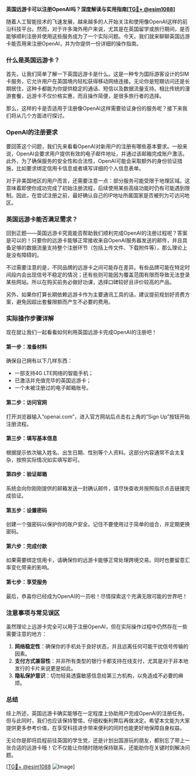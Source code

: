 **英国远游卡可以注册OpenAI吗？深度解读与实用指南[[TG💪+ @esim1088](https://t.me/s/esim1088)]**

随着人工智能技术的飞速发展，越来越多的人开始关注和使用像OpenAI这样的前沿科技平台。然而，对于许多海外用户来说，尤其是在英国留学或旅行期间，是否能够顺利注册并使用这些服务成为了一个实际问题。今天，我们就来聊聊英国远游卡能否用来注册OpenAI，并为你提供一份详细的操作指南。

### 什么是英国远游卡？

首先，让我们简单了解一下英国远游卡是什么。这是一种专为国际游客设计的SIM卡服务，它允许用户在英国境内轻松获得移动网络连接。无论你是短期访问还是长期居住，这种卡都能为你提供稳定的通话、短信以及数据流量支持。相比传统的漫游套餐，远游卡不仅价格实惠，而且操作简便，是很多旅行者的选择。

那么，这样的卡是否适用于注册像OpenAI这样需要验证身份的服务呢？接下来我们将从几个方面进行探讨。

### OpenAI的注册要求

要回答这个问题，我们先来看看OpenAI对新用户的注册有哪些基本要求。一般来说，OpenAI会要求用户提供有效的电子邮件地址，并通过该邮箱完成账户激活。此外，为了确保服务的安全性和合法性，OpenAI可能会采取额外的身份验证措施，比如要求绑定信用卡信息或者填写详细的个人信息表单。

对于非美国地区的用户而言，还需要注意一点：部分服务可能受限于地理区域。这意味着即使你成功完成了初始注册流程，后续使用某些高级功能时仍有可能遇到限制。因此，在尝试注册之前，最好确认自己的IP地址所属国家是否被列为可访问地区。

### 英国远游卡能否满足需求？

回到正题——英国远游卡究竟能否帮助我们顺利完成OpenAI的注册过程呢？答案是可以的！只要你的远游卡能够正常接收来自OpenAI服务器发送的邮件，并且具备足够的数据流量支持整个注册环节（包括上传文件、下载附件等），那么理论上是没有障碍的。

不过需要注意的是，不同品牌的远游卡之间可能存在差异。有些品牌可能在特定时间段内会出现信号不稳定的情况；还有些则可能因为覆盖范围有限而导致无法登录某些网站。所以在购买前务必做好功课，选择口碑较好且评价较高的产品。

另外，如果你打算长期依赖远游卡作为主要通讯工具的话，建议提前规划好资费方案，避免因超出套餐限额而产生不必要的费用。

### 实际操作步骤详解

现在就让我们一起看看如何利用英国远游卡完成OpenAI的注册吧！

#### 第一步：准备材料
确保自己拥有以下几样东西：
- 一部支持4G LTE网络的智能手机；
- 已激活并充值完毕的英国远游卡；
- 一个未被注册过的电子邮箱账号。

#### 第二步：访问官网
打开浏览器输入“openai.com”，进入官方网站后点击右上角的“Sign Up”按钮开始注册流程。

#### 第三步：填写基本信息
根据提示依次输入姓名、出生日期、性别等个人资料。这部分内容通常不会太复杂，按照实际情况如实填写即可。

#### 第四步：验证邮箱
系统会向你刚刚提供的邮箱发送一封确认邮件，请尽快查收并按照指示点击链接完成验证。

#### 第五步：设置密码
创建一个强密码以保护你的账户安全。记住不要使用过于简单的组合，并定期更换密码。

#### 第六步：完成付款
如果需要绑定信用卡，请确保你的远游卡能够正常处理跨境交易。同时也要留意汇率变化带来的影响。

#### 第七步：享受服务
最后，恭喜你已经成为OpenAI的一员啦！尽情探索这个充满无限可能的世界吧！

### 注意事项与常见误区

虽然理论上远游卡完全可以用于注册OpenAI，但在实际操作过程中仍然存在一些需要注意的地方：

1. **网络稳定性**：确保你的手机处于良好状态，并且远离任何可能干扰信号传输的因素。
2. **支付方式兼容性**：并非所有类型的银行卡都支持在线支付，尤其是对于非本地发行的卡片来说更是如此。
3. **隐私保护意识**：切勿轻易透露敏感信息给第三方机构，以免造成不必要的麻烦。

### 总结

综上所述，英国远游卡确实能够在一定程度上协助用户完成OpenAI的注册任务。但与此同时，我们也应该保持警惕，仔细权衡利弊后再做决定。希望本文能为大家提供更多参考价值，在享受科技进步带来便利的同时也能更好地保障自身权益。

无论你是即将启程前往英国的学生党，还是计划出国游玩的朋友，都别忘了带上一张合适的远游卡哦！它不仅能让你随时随地保持联系，还能助你在关键时刻解决问题。

[[TG💪+ @esim1088](https://t.me/s/esim1088) ![Image](https://i.postimg.cc/4NQfJmqS/Snipaste-2025-05-13-00-14-12.png)]